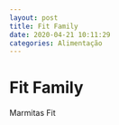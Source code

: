 ```yaml
---
layout: post
title: Fit Family 
date: 2020-04-21 10:11:29 
categories: Alimentação
---
```


# Fit Family 

Marmitas Fit 
